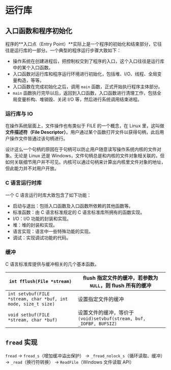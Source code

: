 # 运行库

## 入口函数和程序初始化

程序的**入口点（Entry Point）**实际上是一个程序的初始化和结束部分，它往往是运行库的一部分。一个典型的程序运行步骤大致如下：

- 操作系统在创建进程后，把控制权交到了程序的入口，这个入口往往是运行库中的某个入口函数。
- 入口函数对运行库和程序运行环境进行初始化，包括堆、I/O、线程、全局变量构造，等等。
- 入口函数在完成初始化之后，调用 `main` 函数，正式开始执行程序主体部分。
- `main` 函数执行完毕以后，返回到入口函数，入口函数进行清理工作，包括全局变量析构、堆销毁、关闭 I/O 等，然后进行系统调用结束进程。

### 运行库与 IO

在操作系统层面上，文件操作也有类似于 FILE 的一个概念，在 Linux 里，这叫做**文件描述符（File Descriptor）**。用户通过某个函数打开文件以获得句柄，此后用户操作文件皆通过该句柄进行。

设计这么一个句柄的原因在于句柄可以防止用户随意读写操作系统内核的文件对象。无论是 Linux 还是 Windows，文件句柄总是和内核的文件对象相关联的，但如何关联细节用户并不可见。内核可以通过句柄来计算出内核里文件对象的地址，但此能力并不对用户开放。

### C 语言运行时库

一个 C 语言运行时库大致包含了如下功能：

- 启动与退出：包括入口函数及入口函数所依赖的其他函数等。
- 标准函数：由 C 语言标准规定的 C 语言标准库所拥有的函数实现。
- I/O：I/O 功能的封装和实现。
- 堆：堆的封装和实现。
- 语言实现：语言中一些特殊功能的实现。
- 调试：实现调试功能的代码。

### 缓冲

C 语言标准库提供与缓冲相关的几个基本函数。

| `int fflush(File *stream)` | flush 指定文件的缓冲，若参数为 `NULL`，则 flush 所有的缓冲 |
| - | - |
| `int setvbuf(FILE *stream, char *buf, int mode, size_t size)`| 设置指定文件的缓冲 |
| `void setbuf(FILE *stream, char *buf)` | 设置文件的缓冲，等价于`(void)setvbuf(stream, buf, _IOFBF, BUFSIZ)` |

## `fread` 实现

`fread` -> `fread_s`（增加缓冲溢出保护） -> `_fread_nolock_s`（循环读取、缓冲） -> `_read`（换行符转换） -> `ReadFile`（Windows 文件读取 API）
